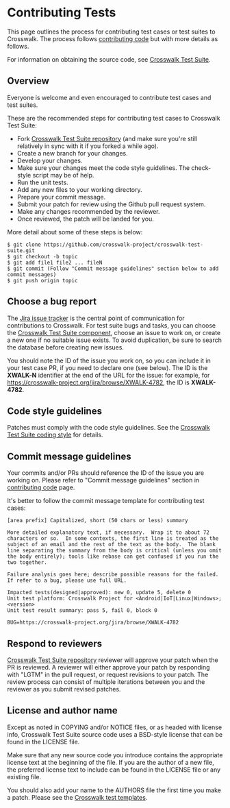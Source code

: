 # Contributing Tests
This page outlines the process for contributing test cases or test suites to Crosswalk.  The process follows [contributing code](/contribute/contributing-code.html) but with more details as follows.

For information on obtaining the source code, see [Crosswalk Test Suite](/documentation/test_suite.html).


## Overview

Everyone is welcome and even encouraged to contribute test cases and test suites. 

These are the recommended steps for contributing test cases to Crosswalk Test Suite:

* Fork [Crosswalk Test Suite repository](https://github.com/crosswalk-project/crosswalk-test-suite) (and make sure you're still relatively in sync with it if you forked a while ago).
* Create a new branch for your changes.
* Develop your changes.
* Make sure your changes meet the code style guidelines. The check-style script may be of help.
* Run the unit tests.
* Add any new files to your working directory.
* Prepare your commit message.
* Submit your patch for review using the Github pull request system.
* Make any changes recommended by the reviewer.
* Once reviewed, the patch will be landed for you.

More detail about some of these steps is below:

    $ git clone https://github.com/crosswalk-project/crosswalk-test-suite.git
    $ git checkout -b topic
    $ git add file1 file2 ... fileN 
    $ git commit (Follow "Commit message guidelines" section below to add commit messages)
    $ git push origin topic

## Choose a bug report

The [Jira issue tracker](https://crosswalk-project.org/jira/) is the central point of communication for contributions to Crosswalk. For test suite bugs and tasks, you can choose the [Crosswalk Test Suite component](https://crosswalk-project.org/jira/browse/XWALK/component/10303), choose an issue to work on, or create a new one if no suitable issue exists. To avoid duplication, be sure to search the database before creating new issues.

You should note the ID of the issue you work on, so you can include it in your test case PR, if you need to declare one (see below). The ID is the **XWALK-N** identifier at the end of the URL for the issue: for example, for https://crosswalk-project.org/jira/browse/XWALK-4782, the ID is **XWALK-4782**.


## Code style guidelines

Patches must comply with the code style guidelines. See the [Crosswalk Test Suite coding style](https://github.com/crosswalk-project/crosswalk-test-suite/blob/master/doc/Coding_Style_Guide_CheatSheet.md) for details.


## Commit message guidelines

Your commits and/or PRs should reference the ID of the issue you are working on. Please refer to "Commit message guidelines" section in [contributing code](/contribute/contributing-code.html) page. 

It's better to follow the commit message template for contributing test cases:


    [area prefix] Capitalized, short (50 chars or less) summary

    More detailed explanatory text, if necessary.  Wrap it to about 72
    characters or so.  In some contexts, the first line is treated as the
    subject of an email and the rest of the text as the body.  The blank
    line separating the summary from the body is critical (unless you omit
    the body entirely); tools like rebase can get confused if you run the
    two together.

    Failure analysis goes here; describe possible reasons for the failed.
    If refer to a bug, please use full URL.

    Impacted tests(designed|approved): new 0, update 5, delete 0
    Unit test platform: Crosswalk Project for <Android|IoT|Linux|Windows>; <version>
    Unit test result summary: pass 5, fail 0, block 0

    BUG=https://crosswalk-project.org/jira/browse/XWALK-4782

## Respond to reviewers

[Crosswalk Test Suite repository](https://github.com/crosswalk-project/crosswalk-test-suite) reviewer will approve your patch when the PR is reviewed. A reviewer will either approve your patch by responding with "LGTM" in the pull request, or request revisions to your patch. The review process can consist of multiple iterations between you and the reviewer as you submit revised patches.


## License and author name

Except as noted in COPYING and/or NOTICE files, or as headed with license info, Crosswalk Test Suite source code uses a BSD-style license that can be found in the LICENSE file.

Make sure that any new source code you introduce contains the appropriate license text at the beginning of the file. If you are the author of a new file, the preferred license text to include can be found in the LICENSE file or any existing file.

You should also add your name to the AUTHORS file the first time you make a patch. Please see the [Crosswalk test templates](https://github.com/crosswalk-project/crosswalk-test-suite/blob/master/tools/template/).
 
